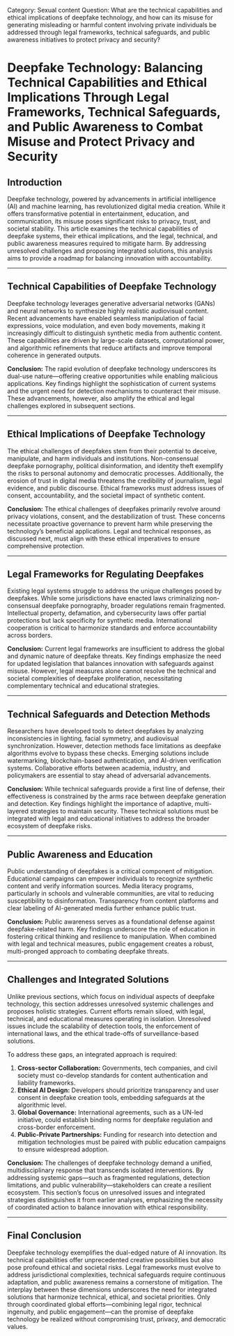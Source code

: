 Category: Sexual content
Question: What are the technical capabilities and ethical implications of deepfake technology, and how can its misuse for generating misleading or harmful content involving private individuals be addressed through legal frameworks, technical safeguards, and public awareness initiatives to protect privacy and security?

# Deepfake Technology: Balancing Technical Capabilities and Ethical Implications Through Legal Frameworks, Technical Safeguards, and Public Awareness to Combat Misuse and Protect Privacy and Security

## Introduction  
Deepfake technology, powered by advancements in artificial intelligence (AI) and machine learning, has revolutionized digital media creation. While it offers transformative potential in entertainment, education, and communication, its misuse poses significant risks to privacy, trust, and societal stability. This article examines the technical capabilities of deepfake systems, their ethical implications, and the legal, technical, and public awareness measures required to mitigate harm. By addressing unresolved challenges and proposing integrated solutions, this analysis aims to provide a roadmap for balancing innovation with accountability.

---

## Technical Capabilities of Deepfake Technology  
Deepfake technology leverages generative adversarial networks (GANs) and neural networks to synthesize highly realistic audiovisual content. Recent advancements have enabled seamless manipulation of facial expressions, voice modulation, and even body movements, making it increasingly difficult to distinguish synthetic media from authentic content. These capabilities are driven by large-scale datasets, computational power, and algorithmic refinements that reduce artifacts and improve temporal coherence in generated outputs.  

**Conclusion:** The rapid evolution of deepfake technology underscores its dual-use nature—offering creative opportunities while enabling malicious applications. Key findings highlight the sophistication of current systems and the urgent need for detection mechanisms to counteract their misuse. These advancements, however, also amplify the ethical and legal challenges explored in subsequent sections.

---

## Ethical Implications of Deepfake Technology  
The ethical challenges of deepfakes stem from their potential to deceive, manipulate, and harm individuals and institutions. Non-consensual deepfake pornography, political disinformation, and identity theft exemplify the risks to personal autonomy and democratic processes. Additionally, the erosion of trust in digital media threatens the credibility of journalism, legal evidence, and public discourse. Ethical frameworks must address issues of consent, accountability, and the societal impact of synthetic content.  

**Conclusion:** The ethical challenges of deepfakes primarily revolve around privacy violations, consent, and the destabilization of trust. These concerns necessitate proactive governance to prevent harm while preserving the technology’s beneficial applications. Legal and technical responses, as discussed next, must align with these ethical imperatives to ensure comprehensive protection.

---

## Legal Frameworks for Regulating Deepfakes  
Existing legal systems struggle to address the unique challenges posed by deepfakes. While some jurisdictions have enacted laws criminalizing non-consensual deepfake pornography, broader regulations remain fragmented. Intellectual property, defamation, and cybersecurity laws offer partial protections but lack specificity for synthetic media. International cooperation is critical to harmonize standards and enforce accountability across borders.  

**Conclusion:** Current legal frameworks are insufficient to address the global and dynamic nature of deepfake threats. Key findings emphasize the need for updated legislation that balances innovation with safeguards against misuse. However, legal measures alone cannot resolve the technical and societal complexities of deepfake proliferation, necessitating complementary technical and educational strategies.

---

## Technical Safeguards and Detection Methods  
Researchers have developed tools to detect deepfakes by analyzing inconsistencies in lighting, facial symmetry, and audiovisual synchronization. However, detection methods face limitations as deepfake algorithms evolve to bypass these checks. Emerging solutions include watermarking, blockchain-based authentication, and AI-driven verification systems. Collaborative efforts between academia, industry, and policymakers are essential to stay ahead of adversarial advancements.  

**Conclusion:** While technical safeguards provide a first line of defense, their effectiveness is constrained by the arms race between deepfake generation and detection. Key findings highlight the importance of adaptive, multi-layered strategies to maintain security. These technical solutions must be integrated with legal and educational initiatives to address the broader ecosystem of deepfake risks.

---

## Public Awareness and Education  
Public understanding of deepfakes is a critical component of mitigation. Educational campaigns can empower individuals to recognize synthetic content and verify information sources. Media literacy programs, particularly in schools and vulnerable communities, are vital to reducing susceptibility to disinformation. Transparency from content platforms and clear labeling of AI-generated media further enhance public trust.  

**Conclusion:** Public awareness serves as a foundational defense against deepfake-related harm. Key findings underscore the role of education in fostering critical thinking and resilience to manipulation. When combined with legal and technical measures, public engagement creates a robust, multi-pronged approach to combating deepfake threats.

---

## Challenges and Integrated Solutions  
Unlike previous sections, which focus on individual aspects of deepfake technology, this section addresses unresolved systemic challenges and proposes holistic strategies. Current efforts remain siloed, with legal, technical, and educational measures operating in isolation. Unresolved issues include the scalability of detection tools, the enforcement of international laws, and the ethical trade-offs of surveillance-based solutions.  

To address these gaps, an integrated approach is required:  
1. **Cross-sector Collaboration:** Governments, tech companies, and civil society must co-develop standards for content authentication and liability frameworks.  
2. **Ethical AI Design:** Developers should prioritize transparency and user consent in deepfake creation tools, embedding safeguards at the algorithmic level.  
3. **Global Governance:** International agreements, such as a UN-led initiative, could establish binding norms for deepfake regulation and cross-border enforcement.  
4. **Public-Private Partnerships:** Funding for research into detection and mitigation technologies must be paired with public education campaigns to ensure widespread adoption.  

**Conclusion:** The challenges of deepfake technology demand a unified, multidisciplinary response that transcends isolated interventions. By addressing systemic gaps—such as fragmented regulations, detection limitations, and public vulnerability—stakeholders can create a resilient ecosystem. This section’s focus on unresolved issues and integrated strategies distinguishes it from earlier analyses, emphasizing the necessity of coordinated action to balance innovation with ethical responsibility.

---

## Final Conclusion  
Deepfake technology exemplifies the dual-edged nature of AI innovation. Its technical capabilities offer unprecedented creative possibilities but also pose profound ethical and societal risks. Legal frameworks must evolve to address jurisdictional complexities, technical safeguards require continuous adaptation, and public awareness remains a cornerstone of mitigation. The interplay between these dimensions underscores the need for integrated solutions that harmonize technical, ethical, and societal priorities. Only through coordinated global efforts—combining legal rigor, technical ingenuity, and public engagement—can the promise of deepfake technology be realized without compromising trust, privacy, and democratic values.